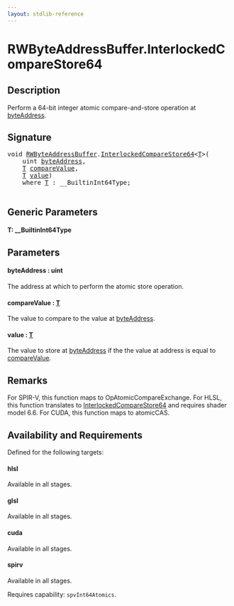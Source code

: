 ```yaml
---
layout: stdlib-reference
---
```


# RWByteAddressBuffer\.InterlockedCompareStore64

## Description

Perform a 64-bit integer atomic compare-and-store operation at <span class='code'><a href=".html#decl-byteAddress" class="code_param">byteAddress</a></span>.



## Signature 

<pre>
<span class="code_keyword">void</span> <a href="../index.html" class="code_type">RWByteAddressBuffer</a>.<a href=".html">InterlockedCompareStore64</a>&lt;<a href=".html#typeparam-T" class="code_type">T</a>&gt;(
    <span class="code_keyword">uint</span> <a href=".html#decl-byteAddress" class="code_param">byteAddress</a>,
    <a href=".html#typeparam-T" class="code_type">T</a> <a href=".html#decl-compareValue" class="code_param">compareValue</a>,
    <a href=".html#typeparam-T" class="code_type">T</a> <a href=".html#decl-value" class="code_param">value</a>)
    <span class='code_keyword'>where</span> <a href=".html#typeparam-T" class="code_type">T</a> : __BuiltinInt64Type;

</pre>

## Generic Parameters

####  <a id="typeparam-T"></a>T: \_\_BuiltinInt64Type

## Parameters

####  <a id="decl-byteAddress"></a>byteAddress  : uint
The address at which to perform the atomic store operation.

####  <a id="decl-compareValue"></a>compareValue  : [T](.html#typeparam-T)
The value to compare to the value at <span class='code'><a href=".html#decl-byteAddress" class="code_param">byteAddress</a></span>.

####  <a id="decl-value"></a>value  : [T](.html#typeparam-T)
The value to store at <span class='code'><a href=".html#decl-byteAddress" class="code_param">byteAddress</a></span> if the the value at address is equal to <span class='code'><a href=".html#decl-compareValue" class="code_param">compareValue</a></span>.


## Remarks
For SPIR-V, this function maps to <span class='code'>OpAtomicCompareExchange</span>. For HLSL, this function
translates to <span class='code'><a href=".html">InterlockedCompareStore64</a></span> and requires shader model 6.6.
For CUDA, this function maps to <span class='code'>atomicCAS</span>.


## Availability and Requirements

Defined for the following targets:

#### hlsl
Available in all stages.

#### glsl
Available in all stages.

#### cuda
Available in all stages.

#### spirv
Available in all stages.

Requires capability: `spvInt64Atomics`.


